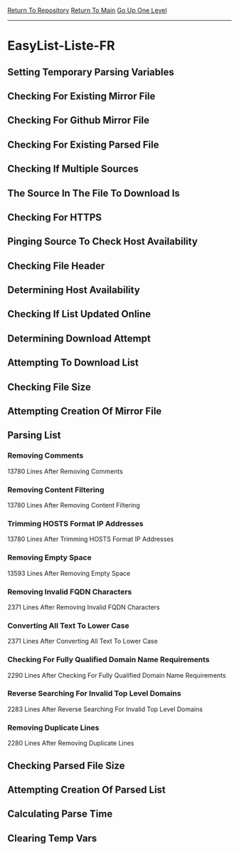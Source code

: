 [Return To Repository](https://github.com/deathbybandaid/piholeparser/)
[Return To Main](https://github.com/deathbybandaid/piholeparser/blob/master/RecentRunLogs/Mainlog.md)
[Go Up One Level](https://github.com/deathbybandaid/piholeparser/blob/master/RecentRunLogs/TopLevelScripts/30-Processing-External-Blacklists.md)
____________________________________
# EasyList-Liste-FR
## Setting Temporary Parsing Variables
## Checking For Existing Mirror File
## Checking For Github Mirror File
## Checking For Existing Parsed File
## Checking If Multiple Sources
## The Source In The File To Download Is
## Checking For HTTPS
## Pinging Source To Check Host Availability
## Checking File Header
## Determining Host Availability
## Checking If List Updated Online
## Determining Download Attempt
## Attempting To Download List
## Checking File Size
## Attempting Creation Of Mirror File
## Parsing List
### Removing Comments
13780 Lines After Removing Comments
### Removing Content Filtering
13780 Lines After Removing Content Filtering
### Trimming HOSTS Format IP Addresses
13780 Lines After Trimming HOSTS Format IP Addresses
### Removing Empty Space
13593 Lines After Removing Empty Space
### Removing Invalid FQDN Characters
2371 Lines After Removing Invalid FQDN Characters
### Converting All Text To Lower Case
2371 Lines After Converting All Text To Lower Case
### Checking For Fully Qualified Domain Name Requirements
2290 Lines After Checking For Fully Qualified Domain Name Requirements
### Reverse Searching For Invalid Top Level Domains
2283 Lines After Reverse Searching For Invalid Top Level Domains
### Removing Duplicate Lines
2280 Lines After Removing Duplicate Lines
## Checking Parsed File Size
## Attempting Creation Of Parsed List
## Calculating Parse Time
## Clearing Temp Vars
